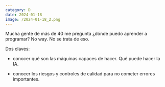 ```yaml
--- 
category: D 
date: 2024-01-18 
image: /2024-01-18_2.png 
--- 
```


Mucha gente de más de 40 me pregunta ¿dónde puedo aprender a programar? No way. No se trata de eso.

Dos claves: 

- conocer qué son las máquinas capaces de hacer. Qué puede hacer la IA.

- conocer los riesgos y controles de calidad para no cometer errores importantes.